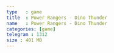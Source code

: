 ```yaml
---
type   : game
title  : Power Rangers - Dino Thunder
name   : Power Rangers - Dino Thunder
categories: [game]
telegram : 1312
size : 401 MB
---
```



